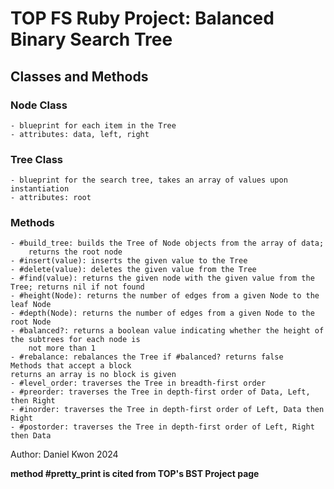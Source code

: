 # TOP FS Ruby Project: Balanced Binary Search Tree

## Classes and Methods

### Node Class
    - blueprint for each item in the Tree
    - attributes: data, left, right

### Tree Class
    - blueprint for the search tree, takes an array of values upon instantiation
    - attributes: root

### Methods
    - #build_tree: builds the Tree of Node objects from the array of data;
        returns the root node
    - #insert(value): inserts the given value to the Tree
    - #delete(value): deletes the given value from the Tree
    - #find(value): returns the given node with the given value from the Tree; returns nil if not found
    - #height(Node): returns the number of edges from a given Node to the leaf Node 
    - #depth(Node): returns the number of edges from a given Node to the root Node
    - #balanced?: returns a boolean value indicating whether the height of the subtrees for each node is
        not more than 1
    - #rebalance: rebalances the Tree if #balanced? returns false
    Methods that accept a block
    returns an array is no block is given
    - #level_order: traverses the Tree in breadth-first order
    - #preorder: traverses the Tree in depth-first order of Data, Left, then Right
    - #inorder: traverses the Tree in depth-first order of Left, Data then Right
    - #postorder: traverses the Tree in depth-first order of Left, Right then Data
    

Author: Daniel Kwon 2024

**method #pretty_print is cited from TOP's BST Project page**
